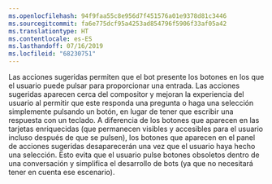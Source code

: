 ```yaml
---
ms.openlocfilehash: 94f9faa55c8e956d7f451576a01e9378d81c3446
ms.sourcegitcommit: fa6e775dcf95a4253ad854796f5906f33af05a42
ms.translationtype: HT
ms.contentlocale: es-ES
ms.lasthandoff: 07/16/2019
ms.locfileid: "68230751"
---
```

Las acciones sugeridas permiten que el bot presente los botones en los que el usuario puede pulsar para proporcionar una entrada. Las acciones sugeridas aparecen cerca del compositor y mejoran la experiencia del usuario al permitir que este responda una pregunta o haga una selección simplemente pulsando un botón, en lugar de tener que escribir una respuesta con un teclado. A diferencia de los botones que aparecen en las tarjetas enriquecidas (que permanecen visibles y accesibles para el usuario incluso después de que se pulsen), los botones que aparecen en el panel de acciones sugeridas desaparecerán una vez que el usuario haya hecho una selección. Esto evita que el usuario pulse botones obsoletos dentro de una conversación y simplifica el desarrollo de bots (ya que no necesitará tener en cuenta ese escenario).